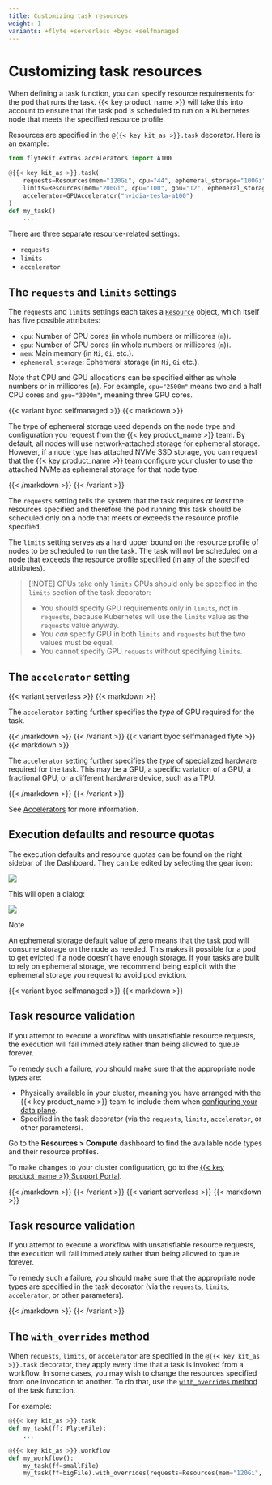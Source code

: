 ```yaml
---
title: Customizing task resources
weight: 1
variants: +flyte +serverless +byoc +selfmanaged
---
```


# Customizing task resources

When defining a task function, you can specify resource requirements for the pod that runs the task.
{{< key product_name >}} will take this into account to ensure that the task pod is scheduled to run on a Kubernetes node that meets the specified resource profile.

Resources are specified in the `@{{< key kit_as >}}.task` decorator. Here is an example:

```python
from flytekit.extras.accelerators import A100

@{{< key kit_as >}}.task(
    requests=Resources(mem="120Gi", cpu="44", ephemeral_storage="100Gi"),
    limits=Resources(mem="200Gi", cpu="100", gpu="12", ephemeral_storage="200Gi"),
    accelerator=GPUAccelerator("nvidia-tesla-a100")
)
def my_task()
    ...
```

There are three separate resource-related settings:

* `requests`
* `limits`
* `accelerator`

## The `requests` and `limits` settings

The `requests` and `limits` settings each takes a [`Resource`]() object, which itself has five possible attributes:
<!-- TODO: Add link to API -->

* `cpu`: Number of CPU cores (in whole numbers or millicores (`m`)).
* `gpu`: Number of GPU cores (in whole numbers or millicores (`m`)).
* `mem`: Main memory (in `Mi`, `Gi`, etc.).
* `ephemeral_storage`: Ephemeral storage (in `Mi`, `Gi` etc.).

Note that CPU and GPU allocations can be specified either as whole numbers or in millicores (`m`). For example, `cpu="2500m"` means two and a half CPU cores and `gpu="3000m"`, meaning three GPU cores.

{{< variant byoc selfmanaged >}}
{{< markdown >}}

The type of ephemeral storage used depends on the node type and configuration you request from the {{< key product_name >}} team. By default, all nodes will use network-attached storage for ephemeral storage. However, if a node type has attached NVMe SSD storage, you can request that the {{< key product_name >}} team configure your cluster to use the attached NVMe as ephemeral storage for that node type.

{{< /markdown >}}
{{< /variant >}}

The `requests` setting tells the system that the task requires _at least_ the resources specified and therefore the pod running this task should be scheduled only on a node that meets or exceeds the resource profile specified.

The `limits` setting serves as a hard upper bound on the resource profile of nodes to be scheduled to run the task.
The task will not be scheduled on a node that exceeds the resource profile specified (in any of the specified attributes).

> [!NOTE] GPUs take only `limits`
> GPUs should only be specified in the `limits` section of the task decorator:
>   * You should specify GPU requirements only in `limits`, not in `requests`, because Kubernetes will use the `limits` value as the `requests` value anyway.
>   * You _can_ specify GPU in both `limits` and `requests` but the two values must be equal.
>   * You cannot specify GPU `requests` without specifying `limits`.

## The `accelerator` setting

{{< variant serverless >}}
{{< markdown >}}

The `accelerator` setting further specifies the *type* of GPU required for the task.

{{< /markdown >}}
{{< /variant >}}
{{< variant byoc selfmanaged flyte >}}
{{< markdown >}}

The `accelerator` setting further specifies the *type* of specialized hardware required for the task.
This may be a GPU, a specific variation of a GPU, a fractional GPU, or a different hardware device, such as a TPU.

{{< /markdown >}}
{{< /variant >}}

See [Accelerators](./accelerators) for more information.

## Execution defaults and resource quotas

The execution defaults and resource quotas can be found on the right sidebar of the Dashboard.
They can be edited by selecting the gear icon:

![](/_static/images/user-guide/core-concepts/tasks/task-hardware-environment/customizing-task-resources/execution-defaults-gear.png)

This will open a dialog:

![](/_static/images/user-guide/core-concepts/tasks/task-hardware-environment/customizing-task-resources/execution-defaults-dialog.png)

> [!NOTE]
> An ephemeral storage default value of zero means that the task pod will consume storage on the node as needed.
> This makes it possible for a pod to get evicted if a node doesn't have enough storage. If your tasks are built to rely on
> ephemeral storage, we recommend being explicit with the ephemeral storage you request to avoid pod eviction.

{{< variant byoc selfmanaged >}}
{{< markdown >}}

## Task resource validation

If you attempt to execute a workflow with unsatisfiable resource requests, the execution will fail immediately rather than being allowed to queue forever.

To remedy such a failure, you should make sure that the appropriate node types are:

* Physically available in your cluster, meaning you have arranged with the {{< key product_name >}} team to include them when [configuring your data plane](../../../../deployment/configuring-your-data-plane).
* Specified in the task decorator (via the `requests`, `limits`, `accelerator`, or other parameters).

Go to the **Resources > Compute** dashboard to find the available node types and their resource profiles.

To make changes to your cluster configuration, go to the [{{< key product_name >}} Support Portal](https://get.support.union.ai/servicedesk/customer/portal/1/group/6/create/30).

{{< /markdown >}}
{{< /variant >}}
{{< variant serverless >}}
{{< markdown >}}

## Task resource validation

If you attempt to execute a workflow with unsatisfiable resource requests, the execution will fail immediately rather than being allowed to queue forever.

To remedy such a failure, you should make sure that the appropriate node types are specified in the task decorator (via the `requests`, `limits`, `accelerator`, or other parameters).

{{< /markdown >}}
{{< /variant >}}

## The `with_overrides` method

When `requests`, `limits`, or `accelerator` are specified in the `@{{< key kit_as >}}.task` decorator, they apply every time that a task is invoked from a workflow.
In some cases, you may wish to change the resources specified from one invocation to another.
To do that, use the [`with_overrides` method](../../../../api-reference/flytekit-sdk/packages/flytekit.core.node#with_overrides) of the task function.

For example:

```python
@{{< key kit_as >}}.task
def my_task(ff: FlyteFile):
    ...

@{{< key kit_as >}}.workflow
def my_workflow():
    my_task(ff=smallFile)
    my_task(ff=bigFile).with_overrides(requests=Resources(mem="120Gi", cpu="10"))
```
